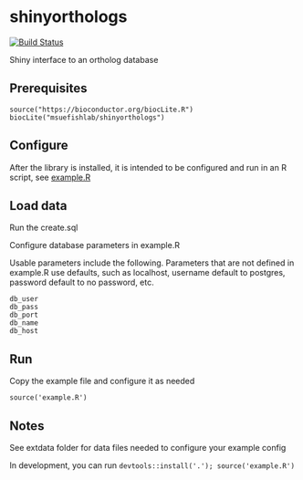 # shinyorthologs

[![Build Status](https://travis-ci.org/msuefishlab/shinyorthologs.svg?branch=master)](https://travis-ci.org/msuefishlab/shinyorthologs)<Paste>

Shiny interface to an ortholog database

## Prerequisites

    source("https://bioconductor.org/biocLite.R")
    biocLite("msuefishlab/shinyorthologs")


## Configure

After the library is installed, it is intended to be configured and run in an R script, see [example.R](https://github.com/msuefishlab/shinyorthologs/tree/master/example.R)


## Load data

Run the create.sql

Configure database parameters in example.R

Usable parameters include the following. Parameters that are not defined in example.R use defaults, such as localhost, username default to postgres, password default to no password, etc.

    db_user
    db_pass
    db_port
    db_name
    db_host

## Run

Copy the example file and configure it as needed

    source('example.R')

## Notes

See extdata folder for data files needed to configure your example config

In development, you can run `devtools::install('.'); source('example.R')`
